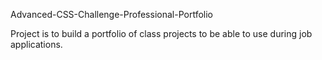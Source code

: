 Advanced-CSS-Challenge-Professional-Portfolio

Project is to build a portfolio of class projects to be able to use during job applications. 

